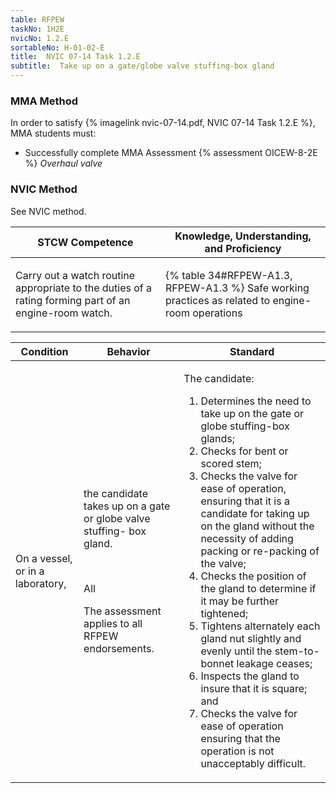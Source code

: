 ```yaml
---
table: RFPEW
taskNo: 1H2E
nvicNo: 1.2.E 
sortableNo: H-01-02-E
title:  NVIC 07-14 Task 1.2.E
subtitle:  Take up on a gate/globe valve stuffing-box gland
---
```



### MMA Method

In order to satisfy  {% imagelink nvic-07-14.pdf, NVIC 07-14 Task 1.2.E %}, MMA students must:

* Successfully complete MMA Assessment {% assessment OICEW-8-2E %} *Overhaul valve*


### NVIC Method

<a onclick="togglevisibility('nvic_methods')" >See NVIC method.</a>

<div id='nvic_methods' class='hide'>

<table>
<thead>
<tr>
<th class='forty'> STCW Competence </th>
<th class='sixty'> Knowledge, Understanding, and Proficiency </th>
</tr>
</thead>




<tbody>
<tr><td markdown='1'>

Carry out a watch routine appropriate to the duties of a rating forming part of an engine-room watch.

</td><td markdown='1'>

{% table 34#RFPEW-A1.3, RFPEW-A1.3 %} Safe working practices as related to engine-room operations

</td></tr>


</tbody>
</table>


<table>
<thead>
<tr><th class='twenty'>  Condition </th><th class='twenty'> Behavior </th><th  class='sixty'>Standard </th></tr>
</thead>
<tbody >



<tr><td markdown='1'>

On a vessel, or in a laboratory,

</td><td markdown='1'>

the candidate takes up on a gate or globe valve stuffing- box gland.

<br>

<div class="tooltip" markdown='1'>

All

The assessment applies to all RFPEW endorsements.

</div>


</td><td markdown='1'>

The candidate:

1. Determines the need to take up on the gate or globe stuffing-box glands;
2. Checks for bent or scored stem;
3. Checks the valve for ease of operation, ensuring that it is a candidate for taking up on the gland without the necessity of adding packing or re-packing of the valve;
4. Checks the position of the gland to determine if it may be further tightened;
5. Tightens alternately each gland nut slightly and evenly until the stem-to-bonnet leakage ceases;
6. Inspects the gland to insure that it is square; and
7. Checks the valve for ease of operation ensuring that the operation is not unacceptably difficult.

</td></tr>
</tbody>
</table>
</div>
